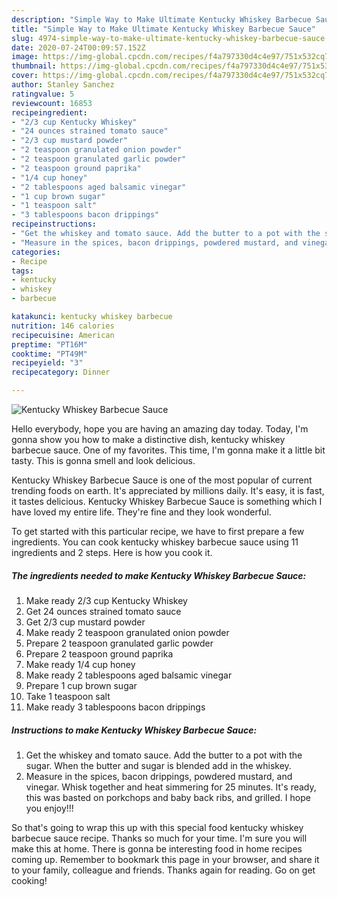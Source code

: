 ```yaml
---
description: "Simple Way to Make Ultimate Kentucky Whiskey Barbecue Sauce"
title: "Simple Way to Make Ultimate Kentucky Whiskey Barbecue Sauce"
slug: 4974-simple-way-to-make-ultimate-kentucky-whiskey-barbecue-sauce
date: 2020-07-24T00:09:57.152Z
image: https://img-global.cpcdn.com/recipes/f4a797330d4c4e97/751x532cq70/kentucky-whiskey-barbecue-sauce-recipe-main-photo.jpg
thumbnail: https://img-global.cpcdn.com/recipes/f4a797330d4c4e97/751x532cq70/kentucky-whiskey-barbecue-sauce-recipe-main-photo.jpg
cover: https://img-global.cpcdn.com/recipes/f4a797330d4c4e97/751x532cq70/kentucky-whiskey-barbecue-sauce-recipe-main-photo.jpg
author: Stanley Sanchez
ratingvalue: 5
reviewcount: 16853
recipeingredient:
- "2/3 cup Kentucky Whiskey"
- "24 ounces strained tomato sauce"
- "2/3 cup mustard powder"
- "2 teaspoon granulated onion powder"
- "2 teaspoon granulated garlic powder"
- "2 teaspoon ground paprika"
- "1/4 cup honey"
- "2 tablespoons aged balsamic vinegar"
- "1 cup brown sugar"
- "1 teaspoon salt"
- "3 tablespoons bacon drippings"
recipeinstructions:
- "Get the whiskey and tomato sauce. Add the butter to a pot with the sugar. When the butter and sugar is blended add in the whiskey."
- "Measure in the spices, bacon drippings, powdered mustard, and vinegar. Whisk together and heat simmering for 25 minutes. It&#39;s ready, this was basted on porkchops and baby back ribs, and grilled. I hope you enjoy!!!"
categories:
- Recipe
tags:
- kentucky
- whiskey
- barbecue

katakunci: kentucky whiskey barbecue 
nutrition: 146 calories
recipecuisine: American
preptime: "PT16M"
cooktime: "PT49M"
recipeyield: "3"
recipecategory: Dinner

---
```



![Kentucky Whiskey Barbecue Sauce](https://img-global.cpcdn.com/recipes/f4a797330d4c4e97/751x532cq70/kentucky-whiskey-barbecue-sauce-recipe-main-photo.jpg)

Hello everybody, hope you are having an amazing day today. Today, I'm gonna show you how to make a distinctive dish, kentucky whiskey barbecue sauce. One of my favorites. This time, I'm gonna make it a little bit tasty. This is gonna smell and look delicious.



Kentucky Whiskey Barbecue Sauce is one of the most popular of current trending foods on earth. It's appreciated by millions daily. It's easy, it is fast, it tastes delicious. Kentucky Whiskey Barbecue Sauce is something which I have loved my entire life. They're fine and they look wonderful.


To get started with this particular recipe, we have to first prepare a few ingredients. You can cook kentucky whiskey barbecue sauce using 11 ingredients and 2 steps. Here is how you cook it.

<!--inarticleads1-->

##### The ingredients needed to make Kentucky Whiskey Barbecue Sauce:

1. Make ready 2/3 cup Kentucky Whiskey
1. Get 24 ounces strained tomato sauce
1. Get 2/3 cup mustard powder
1. Make ready 2 teaspoon granulated onion powder
1. Prepare 2 teaspoon granulated garlic powder
1. Prepare 2 teaspoon ground paprika
1. Make ready 1/4 cup honey
1. Make ready 2 tablespoons aged balsamic vinegar
1. Prepare 1 cup brown sugar
1. Take 1 teaspoon salt
1. Make ready 3 tablespoons bacon drippings




<!--inarticleads2-->

##### Instructions to make Kentucky Whiskey Barbecue Sauce:

1. Get the whiskey and tomato sauce. Add the butter to a pot with the sugar. When the butter and sugar is blended add in the whiskey.
1. Measure in the spices, bacon drippings, powdered mustard, and vinegar. Whisk together and heat simmering for 25 minutes. It&#39;s ready, this was basted on porkchops and baby back ribs, and grilled. I hope you enjoy!!!




So that's going to wrap this up with this special food kentucky whiskey barbecue sauce recipe. Thanks so much for your time. I'm sure you will make this at home. There is gonna be interesting food in home recipes coming up. Remember to bookmark this page in your browser, and share it to your family, colleague and friends. Thanks again for reading. Go on get cooking!
